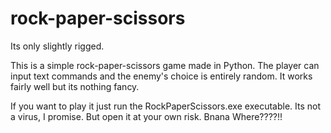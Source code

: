 # rock-paper-scissors
Its only slightly rigged.

This is a simple rock-paper-scissors game made in Python.
The player can input text commands and the enemy's choice is entirely random.
It works fairly well but its nothing fancy.

If you want to play it just run the RockPaperScissors.exe executable.
Its not a virus, I promise.
But open it at your own risk.
 Bnana Where????!!
